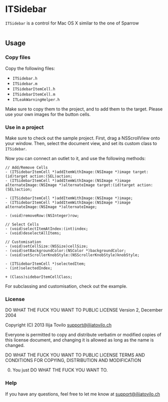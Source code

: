 ITSidebar
=========

`ITSidebar` is a control for Mac OS X similar to the one of Sparrow

<img src="http://www.ilijatovilo.ch/github/ITSidebar.png" alt="" />

Usage
-----

### Copy files

Copy the following files:

* `ITSidebar.h`
* `ITSidebar.m`
* `ITSidebarItemCell.h`
* `ITSidebarItemCell.m`
* `ITLeakWarningHelper.h`

Make sure to copy them to the project, and to add them to the target.
Please use your own images for the button cells.

### Use in a project

Make sure to check out the sample project.
First, drag a NSScrollView onto your window.
Then, select the document view, and set its custom class to `ITSidebar`.

Now you can connect an outlet to it, and use the following methods:

	// Add/Remove Cells
	- (ITSidebarItemCell *)addItemWithImage:(NSImage *)image target:(id)target action:(SEL)action;
	- (ITSidebarItemCell *)addItemWithImage:(NSImage *)image alternateImage:(NSImage *)alternateImage target:(id)target action:(SEL)action;
	
	- (ITSidebarItemCell *)addItemWithImage:(NSImage *)image;
	- (ITSidebarItemCell *)addItemWithImage:(NSImage *)image alternateImage:(NSImage *)alternateImage;
	
	- (void)removeRow:(NSInteger)row;
	
	// Select Cells
	- (void)selectItemAtIndex:(int)index;
	- (void)deselectAllItems;
	
	// Customisation
	- (void)setCellSize:(NSSize)cellSize;
	- (void)setBackgroundColor:(NSColor *)backgroundColor;
	- (void)setScrollerKnobStyle:(NSScrollerKnobStyle)knobStyle;
	
	- (ITSidebarItemCell *)selectedItem;
	- (int)selectedIndex;
	
	+ (Class)sidebarItemCellClass;
	
For subclassing and customisation, check out the example.
    
### License

DO WHAT THE FUCK YOU WANT TO PUBLIC LICENSE 
Version 2, December 2004 

Copyright (C) 2013 Ilija Tovilo <support@ilijatovilo.ch> 

Everyone is permitted to copy and distribute verbatim or modified 
copies of this license document, and changing it is allowed as long 
as the name is changed. 

DO WHAT THE FUCK YOU WANT TO PUBLIC LICENSE 
TERMS AND CONDITIONS FOR COPYING, DISTRIBUTION AND MODIFICATION 

0. You just DO WHAT THE FUCK YOU WANT TO.

### Help

If you have any questions, feel free to let me know at support@ilijatovilo.ch
